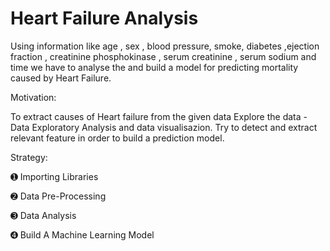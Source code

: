 # Heart Failure Analysis

Using information like age , sex , blood pressure, smoke, diabetes ,ejection fraction , creatinine phosphokinase , serum creatinine , serum sodium and time we have to analyse the and build a model for predicting mortality caused by Heart Failure.

Motivation:

To extract causes of Heart failure from the given data
Explore the data - Data Exploratory Analysis and data visualisazion.
Try to detect and extract relevant feature in order to build a prediction model.

Strategy:

➊ Importing Libraries

➋ Data Pre-Processing

➌ Data Analysis

➍ Build A Machine Learning Model
